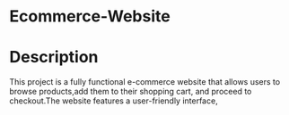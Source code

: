 # Ecommerce-Website
# Description
This project is a fully functional e-commerce website that allows users to browse products,add them to their shopping cart, and proceed to checkout.The website features a user-friendly interface,
